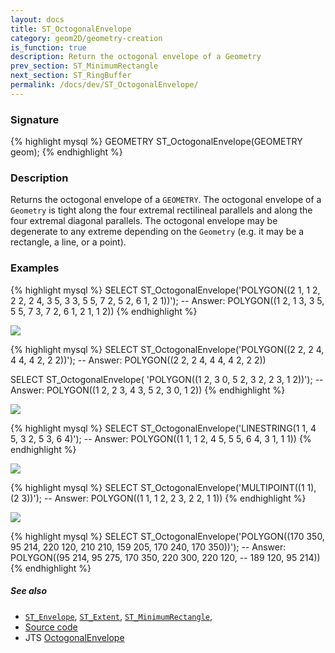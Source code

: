 ```yaml
---
layout: docs
title: ST_OctogonalEnvelope
category: geom2D/geometry-creation
is_function: true
description: Return the octogonal envelope of a Geometry
prev_section: ST_MinimumRectangle
next_section: ST_RingBuffer
permalink: /docs/dev/ST_OctogonalEnvelope/
---
```


### Signature

{% highlight mysql %}
GEOMETRY ST_OctogonalEnvelope(GEOMETRY geom);
{% endhighlight %}

### Description

Returns the octogonal envelope of a `GEOMETRY`.
The octogonal envelope of a `Geometry` is tight along the four
extremal rectilineal parallels and along the four extremal diagonal parallels.
The octogonal envelope may be degenerate to any extreme depending on the
`Geometry` (e.g. it may be a rectangle, a line, or a point).

### Examples

{% highlight mysql %}
SELECT ST_OctogonalEnvelope('POLYGON((2 1, 1 2, 2 2, 2 4, 3 5,
                                      3 3, 5 5, 7 2, 5 2, 6 1,
                                      2 1))');
-- Answer: POLYGON((1 2, 1 3, 3 5, 5 5, 7 3, 7 2, 6 1, 2 1, 1 2))
{% endhighlight %}

<img class="displayed" src="../ST_OctogonalEnvelope_0.png"/>

{% highlight mysql %}
SELECT ST_OctogonalEnvelope('POLYGON((2 2, 2 4, 4 4, 4 2, 2 2))');
-- Answer: POLYGON((2 2, 2 4, 4 4, 4 2, 2 2))

SELECT ST_OctogonalEnvelope(
    'POLYGON((1 2, 3 0, 5 2, 3 2, 2 3, 1 2))');
-- Answer: POLYGON((1 2, 2 3, 4 3, 5 2, 3 0, 1 2))
{% endhighlight %}

<img class="displayed" src="../ST_OctogonalEnvelope_1.png"/>

{% highlight mysql %}
SELECT ST_OctogonalEnvelope('LINESTRING(1 1, 4 5, 3 2, 5 3, 6 4)');
-- Answer: POLYGON((1 1, 1 2, 4 5, 5 5, 6 4, 3 1, 1 1))
{% endhighlight %}

<img class="displayed" src="../ST_OctogonalEnvelope_2.png"/>

{% highlight mysql %}
SELECT ST_OctogonalEnvelope('MULTIPOINT((1 1), (2 3))');
-- Answer: POLYGON((1 1, 1 2, 2 3, 2 2, 1 1))
{% endhighlight %}

<img class="displayed" src="../ST_OctogonalEnvelope_3.png"/>

{% highlight mysql %}
SELECT ST_OctogonalEnvelope('POLYGON((170 350, 95 214, 220 120,
                                      210 210, 159 205, 170 240,
                                      170 350))');
-- Answer: POLYGON((95 214, 95 275, 170 350, 220 300, 220 120,
--                  189 120, 95 214))
{% endhighlight %}

##### See also

* [`ST_Envelope`](../ST_Envelope),
  [`ST_Extent`](../ST_Extent),
  [`ST_MinimumRectangle`](../ST_MinimumRectangle),
* <a href="https://github.com/irstv/H2GIS/blob/master/h2spatial-ext/src/main/java/org/h2gis/h2spatialext/function/spatial/create/ST_OctogonalEnvelope.java" target="_blank">Source code</a>
* JTS [OctogonalEnvelope](http://tsusiatsoftware.net/jts/javadoc/com/vividsolutions/jts/geom/OctagonalEnvelope.html)
